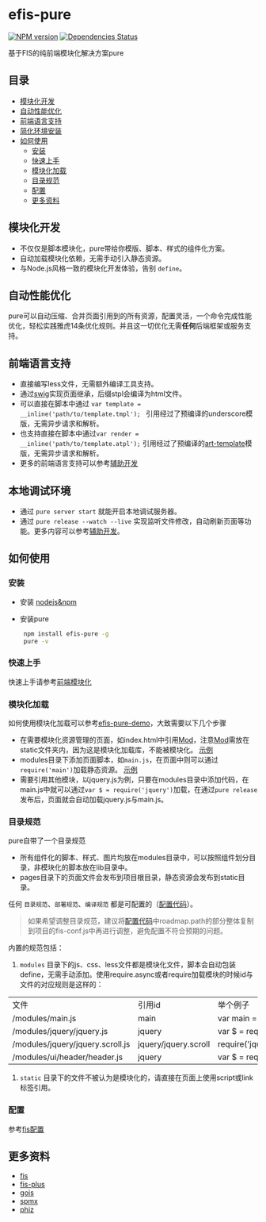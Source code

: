 efis-pure
====
[![NPM version](https://badge.fury.io/js/efis-pure.png)](http://badge.fury.io/js/efis-pure)
[![Dependencies Status](https://david-dm.org/scott-wong/efis-pure.png)](https://david-dm.org/scott-wong/efis-pure)

基于FIS的纯前端模块化解决方案pure

## 目录
* [模块化开发](#模块化开发)
* [自动性能优化](#自动性能优化)
* [前端语言支持](#前端语言支持)
* [简化环境安装](#简化环境安装)
* [如何使用](#如何使用)
  * [安装](#安装)
  * [快速上手](#快速上手)
  * [模块化加载](#模块化加载)
  * [目录规范](#目录规范)
  * [配置](#配置)
  * [更多资料](#更多资料)


## 模块化开发

* 不仅仅是脚本模块化，pure带给你模版、脚本、样式的组件化方案。
* 自动加载模块化依赖，无需手动引入静态资源。
* 与Node.js风格一致的模块化开发体验，告别 ```define```。

## 自动性能优化

pure可以自动压缩、合并页面引用到的所有资源，配置灵活，一个命令完成性能优化，轻松实践雅虎14条优化规则。并且这一切优化无需**任何**后端框架或服务支持。

## 前端语言支持

* 直接编写less文件，无需额外编译工具支持。
* 通过[swig](http://paularmstrong.github.io/swig/)实现页面继承，后缀stpl会编译为html文件。
* 可以直接在脚本中通过 ```var template = __inline('path/to/template.tmpl'); ``` 引用经过了预编译的underscore模版，无需异步请求和解析。
* 也支持直接在脚本中通过```var render = __inline('path/to/template.atpl');```
引用经过了预编译的[art-template](http://aui.github.io/artTemplate/)模版，无需异步请求和解析。
* 更多的前端语言支持可以参考[辅助开发](http://fis.baidu.com/docs/beginning/assist.html)

## 本地调试环境

* 通过 `pure server start` 就能开启本地调试服务器。
* 通过 `pure release --watch --live` 实现监听文件修改，自动刷新页面等功能。更多内容可以参考[辅助开发](http://fis.baidu.com/docs/beginning/assist.html)。

## 如何使用

### 安装
* 安装 [nodejs&npm](http://nodejs.org/)
* 安装pure

   ```bash
    npm install efis-pure -g
    pure -v
   ```

### 快速上手

快速上手请参考[前端模块化](http://fis.baidu.com/docs/advance/modjs-solution.html)

### 模块化加载

如何使用模块化加载可以参考[efis-pure-demo](https://github.com/scottleo/efis-pure-demo)，大致需要以下几个步骤

* 在需要模块化资源管理的页面，如index.html中引用[Mod](https://github.com/fex-team/mod)，注意[Mod](https://github.com/fex-team/mod)需放在static文件夹内，因为这是模块化加载库，不能被模块化。 [示例](https://github.com/scottleo/efis-pure-demo/blob/master/index.html#L7)
* modules目录下添加页面脚本，如`main.js`，在页面中则可以通过`require('main')`加载静态资源。 [示例](https://github.com/scottleo/efis-pure-demo/blob/master/index.html#L31-L33)
* 需要引用其他模块，以jquery.js为例，只要在modules目录中添加代码，在main.js中就可以通过`var $ = require('jquery')`加载，在通过`pure release`发布后，页面就会自动加载jquery.js与main.js。

### 目录规范

pure自带了一个目录规范

* 所有组件化的脚本、样式、图片均放在modules目录中，可以按照组件划分目录，非模块化的脚本放在lib目录中。
* pages目录下的页面文件会发布到项目根目录，静态资源会发布到static目录。

任何 ``目录规范``、``部署规范``、``编译规范`` 都是可配置的（[配置代码](https://github.com/scottleo/efis-pure/blob/master/pure.js#L27-L74)）。

> 如果希望调整目录规范，建议将[配置代码](https://github.com/scottleo/efis-pure/blob/master/pure.js#L27-L74)中roadmap.path的部分整体复制到项目的fis-conf.js中再进行调整，避免配置不符合预期的问题。

内置的规范包括：

1. ``modules`` 目录下的js、css、less文件都是模块化文件，脚本会自动包装define，无需手动添加。使用require.async或者require加载模块的时候id与文件的对应规则是这样的：
<table>
    <tr>
        <td>文件</td>
        <td>引用id</td>
        <td>举个例子</td>
    </tr>
    <tr>
        <td>/modules/main.js</td>
        <td>main</td>
        <td>var main = require('main');</td>
    </tr>
    <tr>
        <td>/modules/jquery/jquery.js</td>
        <td>jquery</td>
        <td>var $ = require('jquery');</td>
    </tr>
    <tr>
        <td>/modules/jquery/jquery.scroll.js</td>
        <td>jquery/jquery.scroll</td>
        <td>require('jquery/jquery.scroll');</td>
    </tr>
    <tr>
        <td>/modules/ui/header/header.js</td>
        <td>jquery</td>
        <td>var $ = require('ui/header');</td>
    </tr>
</table>

1.  ``static`` 目录下的文件不被认为是模块化的，请直接在页面上使用script或link标签引用。

### 配置

参考[fis配置](http://fis.baidu.com/docs/api/fis-conf.html)

## 更多资料

* [fis](https://github.com/fex-team/fis)
* [fis-plus](https://github.com/fex-team/fis-plus)
* [gois](https://github.com/xiangshouding/gois)
* [spmx](https://github.com/fouber/spmx/)
* [phiz](https://github.com/fouber/phiz/)
